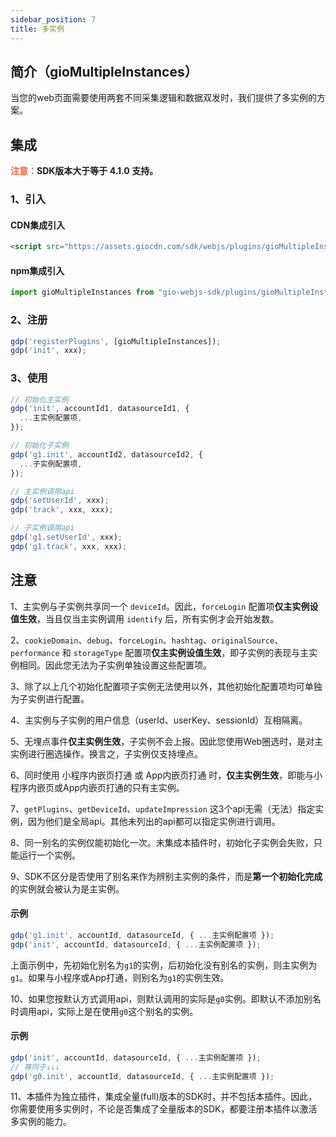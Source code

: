 ```yaml
---
sidebar_position: 7
title: 多实例
---
```

## 简介（gioMultipleInstances）

当您的web页面需要使用两套不同采集逻辑和数据双发时，我们提供了多实例的方案。

## 集成

**<font color="#FC5F3A">注意：</font>SDK版本大于等于 4.1.0 支持。**

### 1、引入

#### CDN集成引入

```html
<script src="https://assets.giocdn.com/sdk/webjs/plugins/gioMultipleInstances.js"></script>
```

#### npm集成引入

```js
import gioMultipleInstances from "gio-webjs-sdk/plugins/gioMultipleInstances"
```

### 2、注册

```js
gdp('registerPlugins', [gioMultipleInstances]);
gdp('init', xxx);
```

### 3、使用

```js
// 初始化主实例
gdp('init', accountId1, datasourceId1, {
  ...主实例配置项,
});

// 初始化子实例
gdp('g1.init', accountId2, datasourceId2, {
  ...子实例配置项,
});

// 主实例调用api
gdp('setUserId', xxx);
gdp('track', xxx, xxx);

// 子实例调用api
gdp('g1.setUserId', xxx);
gdp('g1.track', xxx, xxx);
```

## 注意

1、主实例与子实例共享同一个 `deviceId`。因此，`forceLogin` 配置项**仅主实例设值生效**，当且仅当主实例调用 `identify` 后，所有实例才会开始发数。

2、`cookieDomain`、`debug`、`forceLogin`、`hashtag`、`originalSource`、`performance` 和 `storageType` 配置项**仅主实例设值生效**，即子实例的表现与主实例相同。因此您无法为子实例单独设置这些配置项。

3、除了以上几个初始化配置项子实例无法使用以外，其他初始化配置项均可单独为子实例进行配置。

4、主实例与子实例的用户信息（userId、userKey、sessionId）互相隔离。

5、无埋点事件**仅主实例生效**，子实例不会上报。因此您使用Web圈选时，是对主实例进行圈选操作。换言之，子实例仅支持埋点。

6、同时使用 小程序内嵌页打通 或 App内嵌页打通 时，**仅主实例生效**，即能与小程序内嵌页或App内嵌页打通的只有主实例。

7、`getPlugins`、`getDeviceId`、`updateImpression` 这3个api无需（无法）指定实例，因为他们是全局api。其他未列出的api都可以指定实例进行调用。

8、同一别名的实例仅能初始化一次。未集成本插件时，初始化子实例会失败，只能运行一个实例。

9、SDK不区分是否使用了别名来作为辨别主实例的条件，而是**第一个初始化完成**的实例就会被认为是主实例。

#### 示例

```js
gdp('g1.init', accountId, datasourceId, { ...主实例配置项 });
gdp('init', accountId, datasourceId, { ...主实例配置项 });
```

上面示例中，先初始化别名为`g1`的实例，后初始化没有别名的实例，则主实例为`g1`。如果与小程序或App打通，则别名为`g1`的实例生效。

10、如果您按默认方式调用api，则默认调用的实际是`g0`实例。即默认不添加别名时调用api，实际上是在使用`g0`这个别名的实例。

#### 示例

```js
gdp('init', accountId, datasourceId, { ...主实例配置项 });
// 等同于↓↓↓
gdp('g0.init', accountId, datasourceId, { ...主实例配置项 });
```

11、本插件为独立插件，集成全量(full)版本的SDK时，并不包括本插件。因此，你需要使用多实例时，不论是否集成了全量版本的SDK，都要注册本插件以激活多实例的能力。
